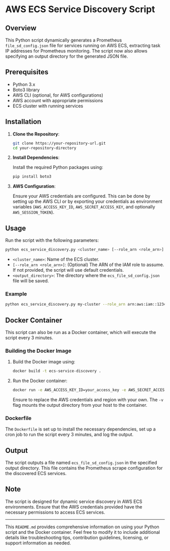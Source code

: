 # AWS ECS Service Discovery Script

## Overview

This Python script dynamically generates a Prometheus `file_sd_config.json` file for services running on AWS ECS, extracting task IP addresses for Prometheus monitoring. The script now also allows specifying an output directory for the generated JSON file.

## Prerequisites

- Python 3.x
- Boto3 library
- AWS CLI (optional, for AWS configurations)
- AWS account with appropriate permissions
- ECS cluster with running services

## Installation

1. **Clone the Repository**:

   ```sh
   git clone https://your-repository-url.git
   cd your-repository-directory
   ```

2. **Install Dependencies**:

   Install the required Python packages using:

   ```sh
   pip install boto3
   ```

3. **AWS Configuration**:

   Ensure your AWS credentials are configured. This can be done by setting up the AWS CLI or by exporting your credentials as environment variables (`AWS_ACCESS_KEY_ID`, `AWS_SECRET_ACCESS_KEY`, and optionally `AWS_SESSION_TOKEN`).

## Usage

Run the script with the following parameters:

```sh
python ecs_service_discovery.py <cluster_name> [--role_arn <role_arn>] --output_dir <output_directory>
```

- `<cluster_name>`: Name of the ECS cluster.
- `[--role_arn <role_arn>]`: (Optional) The ARN of the IAM role to assume. If not provided, the script will use default credentials.
- `<output_directory>`: The directory where the `ecs_file_sd_config.json` file will be saved.

### Example

```sh
python ecs_service_discovery.py my-cluster --role_arn arn:aws:iam::123456789012:role/myRole --output_dir /path/to/output --scrape_port 9097
```

## Docker Container

This script can also be run as a Docker container, which will execute the script every 3 minutes.

### Building the Docker Image

1. Build the Docker image using:

   ```bash
   docker build -t ecs-service-discovery .
   ```

2. Run the Docker container:

   ```bash
   docker run -e AWS_ACCESS_KEY_ID=your_access_key -e AWS_SECRET_ACCESS_KEY=your_secret_key -e AWS_DEFAULT_REGION=your_region -v /path/to/output:/app/output ecs-service-discovery my-cluster --role_arn arn:aws:iam::123456789012:role/myRole --output_dir /path/to/output --scrape_port 9097
   ```

   Ensure to replace the AWS credentials and region with your own. The `-v` flag mounts the output directory from your host to the container.

### Dockerfile

The `Dockerfile` is set up to install the necessary dependencies, set up a cron job to run the script every 3 minutes, and log the output.

## Output

The script outputs a file named `ecs_file_sd_config.json` in the specified output directory. This file contains the Prometheus scrape configuration for the discovered ECS services.

## Note

The script is designed for dynamic service discovery in AWS ECS environments. Ensure that the AWS credentials provided have the necessary permissions to access ECS services.

---

This `README.md` provides comprehensive information on using your Python script and the Docker container. Feel free to modify it to include additional details like troubleshooting tips, contribution guidelines, licensing, or support information as needed.
